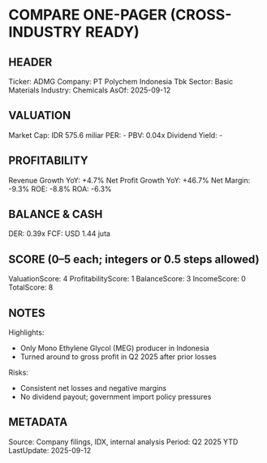 # COMPARE ONE-PAGER (CROSS-INDUSTRY READY)

## HEADER
Ticker: ADMG
Company: PT Polychem Indonesia Tbk
Sector: Basic Materials
Industry: Chemicals
AsOf: 2025-09-12

## VALUATION
Market Cap: IDR 575.6 miliar
PER: -
PBV: 0.04x
Dividend Yield: -

## PROFITABILITY
Revenue Growth YoY: +4.7%
Net Profit Growth YoY: +46.7%
Net Margin: -9.3%
ROE: -8.8%
ROA: -6.3%

## BALANCE & CASH
DER: 0.39x
FCF: USD 1.44 juta

## SCORE (0–5 each; integers or 0.5 steps allowed)
ValuationScore: 4
ProfitabilityScore: 1
BalanceScore: 3
IncomeScore: 0
TotalScore: 8

## NOTES
Highlights:
- Only Mono Ethylene Glycol (MEG) producer in Indonesia
- Turned around to gross profit in Q2 2025 after prior losses

Risks:
- Consistent net losses and negative margins
- No dividend payout; government import policy pressures

## METADATA
Source: Company filings, IDX, internal analysis
Period: Q2 2025 YTD
LastUpdate: 2025-09-12